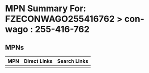 



# MPN Summary For: FZECONWAGO255416762 > con-wago : 255-416-762

## MPNs
  

|MPN|Direct Links|Search Links|
| :--- | :--- | :--- |
||||
